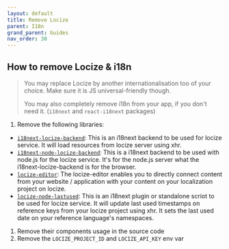```yaml
---
layout: default
title: Remove Locize
parent: I18n
grand_parent: Guides
nav_order: 30
---
```


## How to remove Locize & i18n

> You may replace Locize by another internationalisation too of your choice. Make sure it is JS universal-friendly though.
>
> You may also completely remove i18n from your app, if you don't need it. (`i18next` and `react-i18next` packages)

1. Remove the following libraries:
- [`i18next-locize-backend`](https://www.npmjs.com/package/i18next-locize-backend): This is an i18next backend to be used for locize service. It will load resources from locize server using xhr.
- [`i18next-node-locize-backend`](https://www.npmjs.com/package/i18next-node-locize-backend): This is a i18next backend to be used with node.js for the locize service. It's for the node.js server what the i18next-locize-backend is for the browser.
- [`locize-editor`](https://www.npmjs.com/package/locize-editor): The locize-editor enables you to directly connect content from your website / application with your content on your localization project on locize.
- [`locize-node-lastused`](https://www.npmjs.com/package/locize-node-lastused): This is an i18next plugin or standalone scriot to be used for locize service. It will update last used timestamps on reference keys from your locize project using xhr. It sets the last used date on your reference language's namespaces.
1. Remove their components usage in the source code
1. Remove the `LOCIZE_PROJECT_ID` and `LOCIZE_API_KEY` env var
